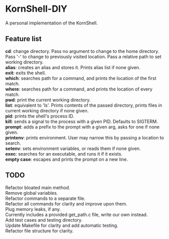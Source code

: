 # KornShell-DIY

A personal implementation of the KornShell.

## Feature list

**cd**: change directory. Pass no argument to change to the home directory. Pass '-' to change to previously visited location. Pass a relative path to set working directory.  
**alias**: creates an alias and stores it. Prints alias list if none given.  
**exit**: exits the shell.  
**which**: searches path for a command, and prints the location of the first match.  
**where**: searches path for a command, and prints the location of every match.  
**pwd**: print the current working directory.  
**list**: equivalent to 'ls'. Prints contents of the passed directory, prints files in current working directory if none given.  
**pid**: prints the shell's process ID.  
**kill**: sends a signal to the process with a given PID. Defaults to SIGTERM.  
**prompt**: adds a prefix to the prompt with a given arg, asks for one if none given.  
**printenv**: prints environment. User may narrow this by passing a location to search.  
**setenv**: sets environment variables, or reads them if none given.  
**exec**: searches for an executable, and runs it if it exists.  
**empty case**: escapes and prints the prompt on a new line.  


## TODO

Refactor bloated main method.  
Remove global variables.  
Refactor commands to a separate file.  
Refactor all commands for clarity and improve upon them.  
Plug memory leaks, if any.  
Currently includes a provided get_path.c file, write our own instead.  
Add test cases and testing directory.  
Update Makefile for clarity and add automatic testing.  
Refactor file structure for clarity.  
